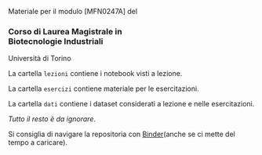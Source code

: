 Materiale per il modulo [MFN0247A] del

### Corso di Laurea Magistrale in<br> Biotecnologie Industriali

Università di Torino

La cartella `lezioni` contiene i notebook visti a lezione.

La cartella `esercizi` contiene materiale per le esercitazioni.

La cartella `dati` contiene i dataset considerati a lezione e nelle esercitazioni.

*Tutto il resto è da ignorare*.

Si consiglia di navigare la repositoria con [Binder](https://mybinder.org/v2/gh/domenicozambella/BioTeIndu19/master)(anche se ci mette del tempo a caricare).